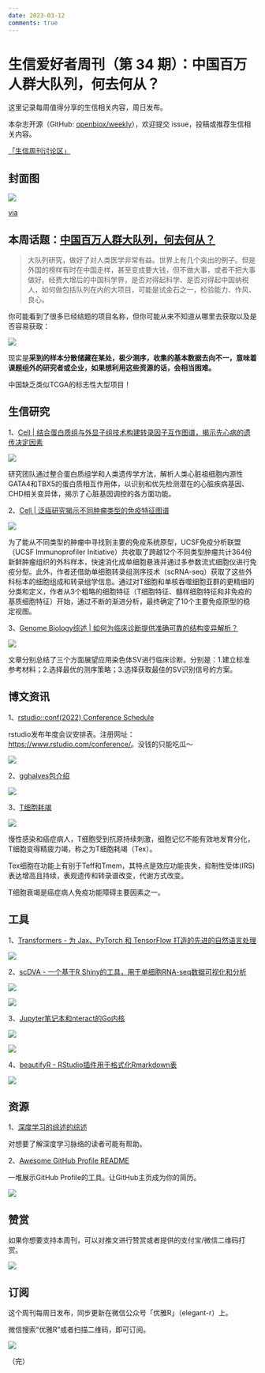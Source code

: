 ```yaml
---
date: 2023-03-12
comments: true
---
```


# 生信爱好者周刊（第 34 期）：中国百万人群大队列，何去何从？

这里记录每周值得分享的生信相关内容，周日发布。

本杂志开源（GitHub: [openbiox/weekly](https://github.com/openbiox/weekly)），欢迎提交 issue，投稿或推荐生信相关内容。

[「生信周刊讨论区」](https://github.com/openbiox/weekly/discussions "「生信周刊讨论区」")

## 封面图


![](https://files.mdnice.com/user/4331/24989391-e218-4a71-9611-e2c5a0cd8316.png)

[via](https://mp.weixin.qq.com/s/2V7vfj9X6z48Ad8DM2jZbQ)


## 本周话题：[中国百万人群大队列，何去何从？](https://mp.weixin.qq.com/s/2V7vfj9X6z48Ad8DM2jZbQ)

> 大队列研究，做好了对人类医学非常有益。世界上有几个突出的例子。但是外国的榜样有时在中国走样，甚至变成要大钱，但不做大事，或者不把大事做好。经费大增后的中国科学界，是否对得起科学、是否对得起中国纳税人，如何做包括队列在内的大项目，可能是试金石之一，检验能力、作风、良心。

你可能看到了很多已经结题的项目名称，但你可能从来不知道从哪里去获取以及是否容易获取：

![](https://files.mdnice.com/user/4331/5cd02846-9ef9-41e1-ad65-2d936b05f9cb.png)

现实是**采到的样本分散储藏在某处，极少测序，收集的基本数据去向不一，意味着课题组外的研究者或企业，如果想利用这些资源的话，会相当困难。**

中国缺乏类似TCGA的标志性大型项目！

## 生信研究

1、[Cell | 结合蛋白质组与外显子组技术构建转录因子互作图谱，揭示先心病的遗传决定因素](https://mp.weixin.qq.com/s/Pfeoiy3pwzuWXtUNwDzGCA)


![](https://files.mdnice.com/user/4331/127355be-dd23-4e6b-b5d5-c9713a022ea7.png)


研究团队通过整合蛋白质组学和人类遗传学方法，解析人类心脏祖细胞内源性GATA4和TBX5的蛋白质相互作用体，以识别和优先检测潜在的心脏疾病基因、CHD相关变异体，揭示了心脏基因调控的各方面功能。

2、[Cell | 泛癌研究揭示不同肿瘤类型的免疫特征图谱](https://zhuanlan.zhihu.com/p/473794440?utm_source=wechat_session&utm_medium=social&utm_oi=841811531518836736)


![](https://files.mdnice.com/user/4331/481c5964-4cac-497d-a26b-0c93f2c2c91a.png)

为了能从不同类型的肿瘤中寻找到主要的免疫系统原型，UCSF免疫分析联盟（UCSF Immunoprofiler Initiative）共收取了跨越12个不同类型肿瘤共计364份新鲜肿瘤组织的外科样本，快速消化成单细胞悬液并通过多参数流式细胞仪进行免疫分型。此外，作者还借助单细胞转录组测序技术（scRNA-seq）获取了这些外科标本的细胞组成和转录组学信息。通过对T细胞和单核吞噬细胞亚群的更精细的分类和定义，作者从3个粗略的细胞特征（T细胞特征、髓样细胞特征和非免疫的基质细胞特征）开始，通过不断的渐进分析，最终确定了10个主要免疫原型的稳定视图。

3、[Genome Biology综述 | 如何为临床诊断提供准确可靠的结构变异解析？](https://mp.weixin.qq.com/s/g9aelcLEgITRU81eH1uZvg)


![](https://files.mdnice.com/user/4331/830f434f-656f-4780-a708-0d060f068e6e.png)


文章分别总结了三个方面展望应用染色体SV进行临床诊断。分别是：1.建立标准参考材料；2.选择最优的测序策略；3.选择获取最佳的SV识别信号的方案。


## 博文资讯

1、[rstudio::conf(2022) Conference Schedule](https://www.rstudio.com/blog/rstudio-2022-conf-schedule/)

rstudio发布年度会议安排表。注册网址：<https://www.rstudio.com/conference/>。没钱的只能吃瓜～

![](https://files.mdnice.com/user/4331/fe37e429-ea09-47d1-a514-6e50eb13a744.png)

2、[gghalves包介绍](https://mp.weixin.qq.com/s/cnhucGCgHvOjXsWETkE3mg)


![](https://files.mdnice.com/user/4331/bf6a0e3e-0d68-4ce1-bc04-3c7109c3969d.png)


3、[T细胞耗竭](https://github.com/openbiox/weekly/issues/476)


![](https://files.mdnice.com/user/4331/f11d6dbb-4391-4b79-8328-0983a561f107.png)


慢性感染和癌症病人，T细胞受到抗原持续刺激，细胞记忆不能有效地发育分化，T细胞变得精疲力竭，称之为T细胞耗竭（Tex）。

Tex细胞在功能上有别于Teff和Tmem，其特点是效应功能丧失，抑制性受体(IRS)表达增高且持续，表观遗传和转录谱改变，代谢方式改变。

T细胞衰竭是癌症病人免疫功能障碍主要因素之一。


## 工具

1、[Transformers - 为 Jax、PyTorch 和 TensorFlow 打造的先进的自然语言处理](https://github.com/huggingface/transformers/blob/main/README_zh-hans.md)


![](https://files.mdnice.com/user/4331/0439f1bc-3c8f-45bd-bb75-e7c4bd99b466.png)


2、[scDVA - 一个基于R Shiny的工具，用于单细胞RNA-seq数据可视化和分析](https://github.com/liziyie/scDVA)


![](https://files.mdnice.com/user/4331/6ba44d19-9cd6-4e5e-8d0c-f5be63d6c8e9.png)


![](https://files.mdnice.com/user/4331/37b1dc66-1df4-49ad-880a-50c2c1db5123.png)



3、[Jupyter笔记本和nteract的Go内核](https://github.com/gopherdata/gophernotes)


![](https://files.mdnice.com/user/4331/aafc65f7-e465-41b1-a880-cd425fb9fea3.png)


![](https://files.mdnice.com/user/4331/70401a1f-d2d5-4569-b8e6-244a90b65db1.png)

4、[beautifyR - RStudio插件用于格式化Rmarkdown表](https://github.com/mwip/beautifyR)


![](https://files.mdnice.com/user/4331/14b1b9a2-7c36-432c-9ced-11bfe9b5e8f2.png)

## 资源

1、[深度学习的综述的综述](https://mp.weixin.qq.com/s/oNdz1-JR7Kdw9C_NKAXg2Q)

对想要了解深度学习脉络的读者可能有帮助。

2、[Awesome GitHub Profile README](https://github.com/abhisheknaiidu/awesome-github-profile-readme)

一堆展示GitHub Profile的工具。让GitHub主页成为你的简历。


![](https://files.mdnice.com/user/4331/60b3fe10-a5a8-419a-a132-438b613a1ab5.png)



## 赞赏

如果你想要支持本周刊，可以对推文进行赞赏或者提供的支付宝/微信二维码打赏。

![](https://cdn.nlark.com/yuque/0/2022/png/471931/1648291334186-bd3390be-c83c-4396-aabd-ca39f588c15d.png)

## 订阅

这个周刊每周日发布，同步更新在微信公众号「优雅R」（elegant-r）上。

微信搜索“优雅R”或者扫描二维码，即可订阅。

![](https://cdn.nlark.com/yuque/0/2022/png/471931/1648306398708-897e7ad4-6008-40f8-9200-ddee834b09a7.png)

（完）

